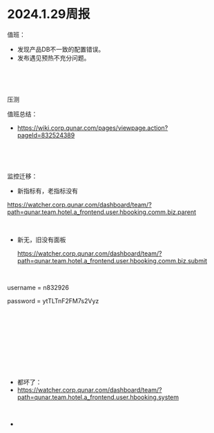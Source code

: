 # 2024.1.29周报

值班：

* 发现产品DB不一致的配置错误。
* 发布遇见预热不充分问题。

‍

‍

压测

值班总结：

* https://wiki.corp.qunar.com/pages/viewpage.action?pageId=832524389

‍

‍

监控迁移：

* 新指标有，老指标没有

https://watcher.corp.qunar.com/dashboard/team/?path=qunar.team.hotel.a_frontend.user.hbooking.comm.biz.parent

‍

* 新无，旧没有面板

  https://watcher.corp.qunar.com/dashboard/team/?path=qunar.team.hotel.a_frontend.user.hbooking.comm.biz.submit

‍

username = n832926

password = ytTLTnF2FM7s2Vyz

‍

‍

‍

‍

‍

* 都坏了：
* https://watcher.corp.qunar.com/dashboard/team/?path=qunar.team.hotel.a_frontend.user.hbooking.system

‍

* ‍

‍
